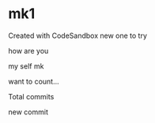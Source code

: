 # mk1
Created with CodeSandbox
new one to try


how are you

my self mk

want to count...

Total commits

new commit
